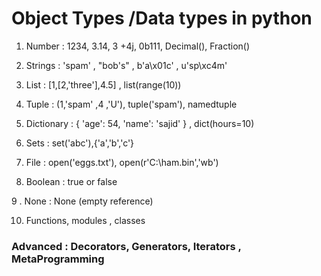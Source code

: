 # Object Types /Data types in python

1. Number : 1234, 3.14, 3 +4j, 0b111, Decimal(), Fraction()

2. Strings : 'spam' , "bob's" , b'a\x01c' , u'sp\xc4m'

3. List : [1,[2,'three'],4.5] , list(range(10))

4. Tuple : (1,'spam' ,4 ,'U'), tuple('spam'), namedtuple

5. Dictionary : {
   'age': 54,
   'name': 'sajid'
   } , dict(hours=10)

6. Sets : set('abc'),{'a','b','c'}

7. File : open('eggs.txt'), open(r'C:\ham.bin','wb')

8. Boolean : true or false

9 . None : None (empty reference)

10. Functions, modules , classes

### Advanced : Decorators, Generators, Iterators , MetaProgramming
